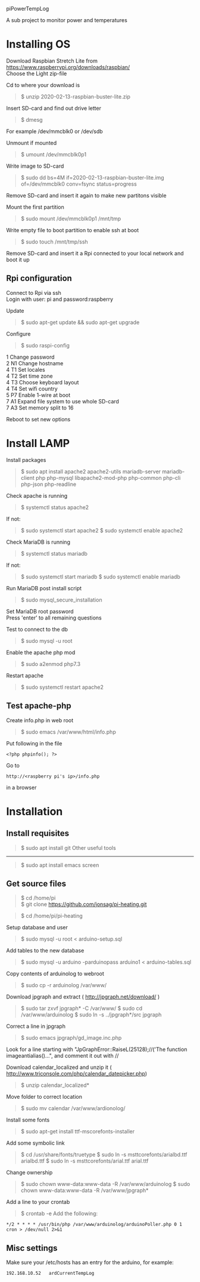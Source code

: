 piPowerTempLog  

A sub project to monitor power and temperatures  


Installing OS
=============================
Download Raspbian Stretch Lite from https://www.raspberrypi.org/downloads/raspbian/  
Choose the Light zip-file  

Cd to where your download is  
>$ unzip 2020-02-13-raspbian-buster-lite.zip  

Insert SD-card and find out drive letter  
>$ dmesg  

For example /dev/mmcblk0 or /dev/sdb  

Unmount if mounted  
>$ umount /dev/mmcblk0p1  

Write image to SD-card  
>$ sudo dd bs=4M if=2020-02-13-raspbian-buster-lite.img of=/dev/mmcblk0 conv=fsync status=progress 

Remove SD-card and insert it again to make new partitons visible     

Mount the first partition  
>$ sudo mount /dev/mmcblk0p1 /mnt/tmp  

Write empty file to boot partition to enable ssh at boot  
>$ sudo touch /mnt/tmp/ssh  

Remove SD-card and insert it a Rpi connected to your local network and boot it up  

Rpi configuration
-----------------------------
Connect to Rpi via ssh  
Login with user: pi and password:raspberry 

Update  
>$ sudo apt-get update && sudo apt-get upgrade  

Configure  
>$ sudo raspi-config   

1		Change password  
2 N1	Change hostname  
4 T1	Set locales  
4 T2	Set time zone  
4 T3	Choose keyboard layout    
4 T4	Set wifi country  
5 P7	Enable 1-wire at boot  
7 A1	Expand file system to use whole SD-card  
7 A3	Set memory split to 16  

Reboot to set new options  


Install LAMP
==========
Install packages  
>$ sudo apt install apache2 apache2-utils mariadb-server mariadb-client php php-mysql libapache2-mod-php php-common php-cli php-json php-readline

Check apache is running  
>$ systemctl status apache2

If not:
>$ sudo systemctl start apache2
>$ sudo systemctl enable apache2

Check MariaDB is running  
>$ systemctl status mariadb

If not:
>$ sudo systemctl start mariadb
>$ sudo systemctl enable mariadb

Run MariaDB post install script  
>$ sudo mysql_secure_installation

Set MariaDB root password  
Press 'enter'  to all remaining questions  

Test to connect to the db  
>$ sudo mysql -u root  

Enable the apache php mod  
>$ sudo a2enmod php7.3

Restart apache  
>$ sudo systemctl restart apache2

Test apache-php
----------
Create info.php in web root  
>$ sudo emacs /var/www/html/info.php

Put following in the file  

	<?php phpinfo(); ?>
	
Go to

	http://<raspberry pi's ip>/info.php
	
in a browser
	
Installation
==========
Install requisites
----------
>$ sudo apt install git
Other useful tools
----------
>$ sudo apt install emacs screen

Get source files
----------
>$ cd /home/pi  
>$ git clone https://github.com/jonsag/pi-heating.git  

>$ cd /home/pi/pi-heating  

Setup database and user  
>$ sudo mysql -u root < arduino-setup.sql

Add tables to the new database  
>$ sudo mysql -u arduino -parduinopass arduino1 < arduino-tables.sql

Copy contents of arduinolog to webroot  
>$ sudo cp -r arduinolog /var/www/

Download jpgraph and extract ( http://jpgraph.net/download/ )  
>$ sudo tar zxvf jpgraph* -C /var/www/
>$ sudo cd /var/www/arduinolog
>$ sudo ln -s ../jpgraph*/src jpgraph

Correct a line in jpgraph  
>$ sudo emacs jpgraph/gd_image.inc.php

Look for a line starting with "JpGraphError::RaiseL(25128);//('The function imageantialias()...", and comment it out with //  

Download calendar_localized and unzip it ( http://www.triconsole.com/php/calendar_datepicker.php)  
>$ unzip calendar_localized*

Move folder to correct location  
>$ sudo mv calendar /var/www/ardionolog/

Install some fonts  
>$ sudo apt-get install ttf-mscorefonts-installer

Add some symbolic link  
>$ cd /usr/share/fonts/truetype
>$ sudo ln -s msttcorefonts/arialbd.ttf arialbd.ttf
>$ sudo ln -s msttcorefonts/arial.ttf arial.ttf

Change ownership  
>$ sudo chown www-data:www-data -R /var/www/arduinolog
>$ sudo chown www-data:www-data -R /var/www/jpgraph*

Add a line to your crontab  
>$ crontab -e
Add the following:  

	*/2 * * * * /usr/bin/php /var/www/arduinolog/arduinoPoller.php 0 1 cron > /dev/null 2>&1

Misc settings
----------
Make sure your /etc/hosts has an entry for the arduino, for example:  

	192.168.10.52   ardCurrentTempLog
	
	
	